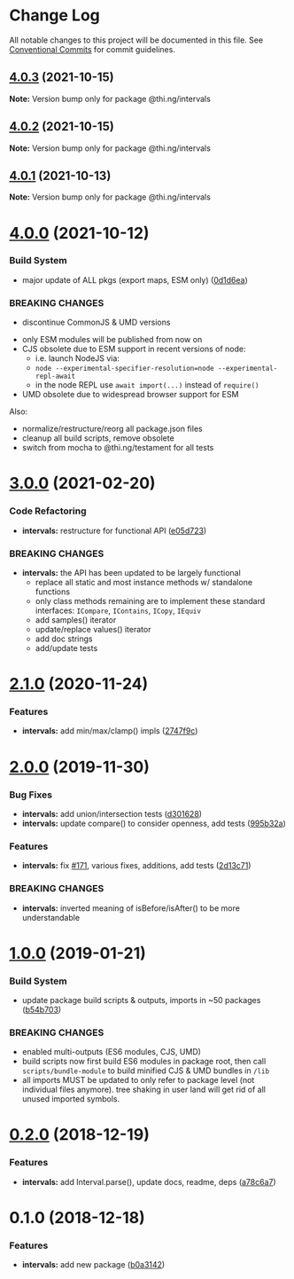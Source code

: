 # Change Log

All notable changes to this project will be documented in this file.
See [Conventional Commits](https://conventionalcommits.org) for commit guidelines.

## [4.0.3](https://github.com/thi-ng/umbrella/compare/@thi.ng/intervals@4.0.2...@thi.ng/intervals@4.0.3) (2021-10-15)

**Note:** Version bump only for package @thi.ng/intervals





## [4.0.2](https://github.com/thi-ng/umbrella/compare/@thi.ng/intervals@4.0.1...@thi.ng/intervals@4.0.2) (2021-10-15)

**Note:** Version bump only for package @thi.ng/intervals





## [4.0.1](https://github.com/thi-ng/umbrella/compare/@thi.ng/intervals@4.0.0...@thi.ng/intervals@4.0.1) (2021-10-13)

**Note:** Version bump only for package @thi.ng/intervals





# [4.0.0](https://github.com/thi-ng/umbrella/compare/@thi.ng/intervals@3.0.13...@thi.ng/intervals@4.0.0) (2021-10-12)


### Build System

* major update of ALL pkgs (export maps, ESM only) ([0d1d6ea](https://github.com/thi-ng/umbrella/commit/0d1d6ea9fab2a645d6c5f2bf2591459b939c09b6))


### BREAKING CHANGES

* discontinue CommonJS & UMD versions

- only ESM modules will be published from now on
- CJS obsolete due to ESM support in recent versions of node:
  - i.e. launch NodeJS via:
  - `node --experimental-specifier-resolution=node --experimental-repl-await`
  - in the node REPL use `await import(...)` instead of `require()`
- UMD obsolete due to widespread browser support for ESM

Also:
- normalize/restructure/reorg all package.json files
- cleanup all build scripts, remove obsolete
- switch from mocha to @thi.ng/testament for all tests






#  [3.0.0](https://github.com/thi-ng/umbrella/compare/@thi.ng/intervals@2.1.5...@thi.ng/intervals@3.0.0) (2021-02-20) 

###  Code Refactoring 

- **intervals:** restructure for functional API ([e05d723](https://github.com/thi-ng/umbrella/commit/e05d723c044f4fe544143afe4263ed936f0d11a0)) 

###  BREAKING CHANGES 

- **intervals:** the API has been updated to be largely functional 
    - replace all static and most instance methods w/ standalone functions 
    - only class methods remaining are to implement these standard interfaces:   `ICompare`, `IContains`, `ICopy`, `IEquiv` 
    - add samples() iterator 
    - update/replace values() iterator 
    - add doc strings 
    - add/update tests 

#  [2.1.0](https://github.com/thi-ng/umbrella/compare/@thi.ng/intervals@2.0.25...@thi.ng/intervals@2.1.0) (2020-11-24) 

###  Features 

- **intervals:** add min/max/clamp() impls ([2747f9c](https://github.com/thi-ng/umbrella/commit/2747f9c5282c29fa39ac9d8aac1aaefbd683eb44)) 

#  [2.0.0](https://github.com/thi-ng/umbrella/compare/@thi.ng/intervals@1.0.15...@thi.ng/intervals@2.0.0) (2019-11-30) 

###  Bug Fixes 

- **intervals:** add union/intersection tests ([d301628](https://github.com/thi-ng/umbrella/commit/d301628bf0f9c3c7c09ebe2eb8e98a98b899d5c4)) 
- **intervals:** update compare() to consider openness, add tests ([995b32a](https://github.com/thi-ng/umbrella/commit/995b32ac5fb4c4ecfa978555dc99d7c6e1264b0f)) 

###  Features 

- **intervals:** fix [#171](https://github.com/thi-ng/umbrella/issues/171), various fixes, additions, add tests ([2d13c71](https://github.com/thi-ng/umbrella/commit/2d13c7169f978918af444d89fcd50420761a6401)) 

###  BREAKING CHANGES 

- **intervals:** inverted meaning of isBefore/isAfter() to be more understandable 

#  [1.0.0](https://github.com/thi-ng/umbrella/compare/@thi.ng/intervals@0.2.0...@thi.ng/intervals@1.0.0) (2019-01-21) 

###  Build System 

- update package build scripts & outputs, imports in ~50 packages ([b54b703](https://github.com/thi-ng/umbrella/commit/b54b703)) 

###  BREAKING CHANGES 

- enabled multi-outputs (ES6 modules, CJS, UMD) 
- build scripts now first build ES6 modules in package root, then call   `scripts/bundle-module` to build minified CJS & UMD bundles in `/lib` 
- all imports MUST be updated to only refer to package level   (not individual files anymore). tree shaking in user land will get rid of   all unused imported symbols. 

#  [0.2.0](https://github.com/thi-ng/umbrella/compare/@thi.ng/intervals@0.1.0...@thi.ng/intervals@0.2.0) (2018-12-19) 

###  Features 

- **intervals:** add Interval.parse(), update docs, readme, deps ([a78c6a7](https://github.com/thi-ng/umbrella/commit/a78c6a7)) 

#  0.1.0 (2018-12-18) 

###  Features 

- **intervals:** add new package ([b0a3142](https://github.com/thi-ng/umbrella/commit/b0a3142))
